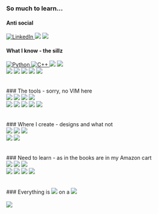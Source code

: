 ### So much to learn...
<!--  Social -->
#### Anti social
<div class="row">
<div class="column">
<a target="_blank" rel="noopener noreferrer" href="https://www.linkedin.com/in/jaysinlord/" target="_blank" rel="noopener noreferrer">
<img alt="LinkedIn" src="https://img.shields.io/badge/LinkedIn-0077B5?style=for-the-badge&logo=linkedin&logoColor=white"/>
</a>  <!-- LinkedIn -->
<img src="https://img.shields.io/badge/Discord-7289DA?style=for-the-badge&logo=discord&logoColor=white"/> <!-- Discord -->
<img src="https://img.shields.io/badge/WhatsApp-25D366?style=for-the-badge&logo=whatsapp&logoColor=white"/> <!-- Whats app -->
</div>
<!--     Skills -->
<h4>What I know - the sillz</h4>
<div class="column">
<a href="https://www.python.org">
<img alt="Python" src="https://img.shields.io/badge/Python-14354C?style=for-the-badge&logo=python&logoColor=white"/>
</a> <!-- Python -->
<a href="https://cplusplus.com">
<img alt="C++" src="https://img.shields.io/badge/C++-14354C?style=for-the-badge&logoColor=white"/>
</a> <!-- C++ -->
<img src="https://img.shields.io/badge/MySQL-00000F?style=for-the-badge&logo=mysql&logoColor=white"/> <!-- MYSQL -->
<img src="https://img.shields.io/badge/JavaScript-323330?style=for-the-badge&logo=javascript&logoColor=F7DF1E"/> <!-- JS -->
</div>
<div class="column">
<img src="https://img.shields.io/badge/HTML5-E34F26?style=for-the-badge&logo=html5&logoColor=white"/>  <!-- HTML5 -->
<img src="https://img.shields.io/badge/CSS-239120?&style=for-the-badge&logo=css3&logoColor=white"/> <!-- CSS -->
<img src="https://img.shields.io/badge/Swift-FA7343?style=for-the-badge&logo=swift&logoColor=white"/>  <!-- Swift -->
<img src="https://img.shields.io/badge/Shell_Script-121011?style=for-the-badge&logo=gnu-bash&logoColor=white"/> <!-- BASH -->
<img src="https://img.shields.io/badge/Arduino-00979D?style=for-the-badge&logo=Arduino&logoColor=white"/> <!-- BASH -->
<img src=""/>  <!--  -->
</div><br><br>
<!--      Extra tools.  -->
### The tools - sorry, no VIM here
<div class="column">
<img src="https://img.shields.io/badge/mac%20os-000000?style=for-the-badge&logo=apple&logoColor=white"/>  <!-- MAC OS -->
<img src="https://img.shields.io/badge/Ubuntu-E95420?style=for-the-badge&logo=ubuntu&logoColor=white"/>  <!-- Ubuntu -->
<img src="https://img.shields.io/badge/Emacs-%237F5AB6.svg?&style=for-the-badge&logo=gnu-emacs&logoColor=white"/>  <!-- Emacs -->
<img src="https://img.shields.io/badge/Visual_Studio_Code-0078D4?style=for-the-badge&logo=visual%20studio%20code&logoColor=white"/> <!-- VS Code -->
</div>
<div class="column">
<img src="https://img.shields.io/badge/Xcode-007ACC?style=for-the-badge&logo=Xcode&logoColor=white"/> <!-- XCode -->
<img src="https://img.shields.io/badge/sublime_text-%23575757.svg?&style=for-the-badge&logo=sublime-text&logoColor=important"/> <!-- Sublime -->
<img src="https://img.shields.io/badge/Notion-000000?style=for-the-badge&logo=notion&logoColor=white"/> <!-- Notion -->
<img src="https://img.shields.io/badge/Trello-0052CC?style=for-the-badge&logo=trello&logoColor=white"/> <!-- Trello -->
<img src="https://img.shields.io/badge/Jira-0052CC?style=for-the-badge&logo=Jira&logoColor=white"/> <!-- Jira -->
</div><br><br>
<!--     Design -->
### Where I create - designs and what not
<div class="column">
<img src="https://img.shields.io/badge/Sketch-FFB387?style=for-the-badge&logo=sketch&logoColor=black"/> <!-- Sketch -->
<img src="https://img.shields.io/badge/Figma-F24E1E?style=for-the-badge&logo=figma&logoColor=white"/> <!-- Figma -->
<img src="https://img.shields.io/badge/Adobe%20XD-470137?style=for-the-badge&logo=Adobe%20XD&logoColor=#FF61F6"/> <!-- Adobe XD -->
</div>
<div class="column">
<img src="https://img.shields.io/badge/Adobe%20Creative%20Cloud-DA1F26?style=for-the-badge&logo=Adobe%20Creative%20Cloud&logoColor=white"/> <!-- Adobe CC -->
<img src="https://img.shields.io/badge/blender-%23F5792A.svg?style=for-the-badge&logo=blender&logoColor=white"/> <!-- Blender -->
</div><br><br>
<!--     Need to learn -->
### Need to learn - as in the books are in my Amazon cart
<div class="column">
<img src="https://img.shields.io/badge/Amazon_AWS-232F3E?style=for-the-badge&logo=amazon-aws&logoColor=white"/> <!-- AWS -->
<img src="https://img.shields.io/badge/MongoDB-4EA94B?style=for-the-badge&logo=mongodb&logoColor=white"/> <!-- MONGO -->
<img src="https://img.shields.io/badge/Flutter-02569B?style=for-the-badge&logo=flutter&logoColor=white"/> <!-- Flutter -->
</div>
<div class="column">
<img src="https://img.shields.io/badge/Rust-000000?style=for-the-badge&logo=rust&logoColor=white"/> <!-- RUST -->
<img src="https://img.shields.io/badge/Svelte-4A4A55?style=for-the-badge&logo=svelte&logoColor=FF3E00"/> <!-- Svelte -->
<img src="https://img.shields.io/badge/Unity-100000?style=for-the-badge&logo=unity&logoColor=white"/> <!-- Unity -->
<img src="https://img.shields.io/badge/Salesforce-00A1E0?style=for-the-badge&logo=Salesforce&logoColor=white"/> <!-- Salesforce -->
</div><br><br>
### Everything is <img src="http://ForTheBadge.com/images/badges/built-with-love.svg"/> on a <img src="https://img.shields.io/badge/Apple-MacBook_Pro-999999?style=for-the-badge&logo=apple&logoColor=white"/> <!-- Macbook -->
<br><br>
<img src="https://github-readme-stats.vercel.app/api/top-langs/?username=j-lord&count_private=true&show_icons=true&theme=blue-green&layout=compact"/>
<!-- All badges at: https://dev.to/envoy_/150-badges-for-github-pnk#skills -->
